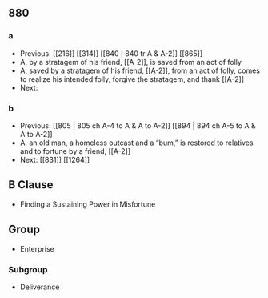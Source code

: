 ## 880
### a
- Previous: [[216]] [[314]] [[840 | 840 tr A &amp; A-2]] [[865]] 
- A, by a stratagem of his friend, [[A-2]], is saved from an act of folly
- A, saved by a stratagem of his friend, [[A-2]], from an act of folly, comes to realize his intended folly, forgive the stratagem, and thank [[A-2]]
- Next: 

### b
- Previous: [[805 | 805 ch A-4 to A &amp; A to A-2]] [[894 | 894 ch A-5 to A &amp; A to A-2]] 
- A, an old man, a homeless outcast and a “bum,” is restored to relatives and to fortune by a friend, [[A-2]]
- Next: [[831]] [[1264]] 

## B Clause
- Finding a Sustaining Power in Misfortune

## Group
- Enterprise

### Subgroup
- Deliverance

